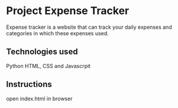 # Project Expense Tracker
Expense tracker is a website that can track your daily expenses and categories in which these expenses used.
## Technologies used
Python HTML, CSS and Javascrpit
## Instructions
open index.html in browser